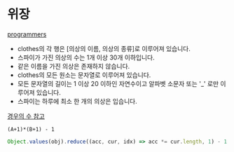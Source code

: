 # 위장

[programmers](https://programmers.co.kr/learn/courses/30/lessons/42578)


- clothes의 각 행은 [의상의 이름, 의상의 종류]로 이루어져 있습니다.
- 스파이가 가진 의상의 수는 1개 이상 30개 이하입니다.
- 같은 이름을 가진 의상은 존재하지 않습니다.
- clothes의 모든 원소는 문자열로 이루어져 있습니다.
- 모든 문자열의 길이는 1 이상 20 이하인 자연수이고 알파벳 소문자 또는 '_' 로만 이루어져 있습니다.
- 스파이는 하루에 최소 한 개의 의상은 입습니다.

[경우의 수 참고](https://junghn.tistory.com/entry/%EC%95%8C%EA%B3%A0%EB%A6%AC%EC%A6%98-%ED%94%84%EB%A1%9C%EA%B7%B8%EB%9E%98%EB%A8%B8%EC%8A%A4-%EC%9C%84%EC%9E%A5-%ED%95%B4%EC%8B%9C-1)

`(A+1)*(B+1) - 1`

```js
Object.values(obj).reduce((acc, cur, idx) => acc *= cur.length, 1) - 1
```